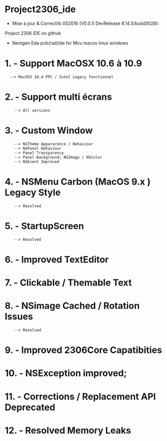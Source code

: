 # Project2306_ide 
- Mise à jour & Correctifs 052016 (V0.0.5 DevRelease 8.14.5/build3028):

Project 2306 IDE on github
- Nextgen Eda pcb/rad/ide for Mcu macos linux windows
 
# 1. - Support MacOSX 10.6 à 10.9 
      --> MacOSX 10.4 PPC / Intel Legacy fonctionnel 
# 2. - Support multi écrans 
        --> All versions
# 3. - Custom Window 
        --> NSTheme Appararence / Behaviour
        --> NSPanel Behaviour
        --> Panel Transparency
        --> Panel Background; NSImage / NSColor
        --> NSEvent Improved
# 4. - NSMenu Carbon (MacOS 9.x ) Legacy Style
        --> Resolved
# 5. - StartupScreen 
        --> Resolved
# 6. - Improved TextEditor
# 7. - Clickable / Themable Text 
# 8. - NSimage Cached / Rotation Issues 
        --> Resolved
# 9. - Improved 2306Core Capatibities
# 10. - NSException improved; 
# 11. - Corrections / Replacement API Deprecated
# 12. - Resolved Memory Leaks
